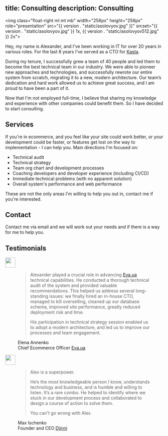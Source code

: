 title: Consulting
description: Consulting
----

<img class="float-right ml mt mb"
     width="256px" height="256px"
     role="presentation"
     src="{{ version . "static/asolovyov.jpg" }}"
     srcset="{{ version . "static/asolovyov.jpg" }} 1x, {{ version . "static/asolovyov512.jpg" }} 2x">


Hey, my name is Alexander, and I've been working in IT for over 20 years in
various roles. For the last 8 years I've served as a CTO for
[Kasta](https://kasta.ua).

During my tenure, I successfully grew a team of 40 people and led them to become
the best technical team in our industry. We were able to pioneer new approaches
and technologies, and successfully rewrote our entire system from scratch,
migrating it to a new, modern architecture. Our team’s dedication and hard work
allowed us to achieve great success, and I am proud to have been a part of it.

Now that I'm not employed full-time, I believe that sharing my knowledge and
experience with other companies could benefit them. So I have decided to start
consulting.


## Services

If you're in ecommerce, and you feel like your site could work better, or your
development could be faster, or features get lost on the way to implementation -
I can help you. Main directions I'm focused on:

- Technical audit
- Technical strategy
- Team org chart and development processes
- Coaching developers and developer experience (including CI/CD)
- Immediate technical problems (with no apparent solution)
- Overall system's performance and web performance

These are not the only areas I'm willing to help you out in, contact me if
you're interested.


## Contact

<p>Contact me via email <script type="text/javascript">document.write("<n uers=\"znvygb:nyrknaqre\100fbybilbi\056arg\">nyrknaqre\100fbybilbi\056arg<\057n>".replace(/[a-zA-Z]/g,function(c){return String.fromCharCode((c<="Z"?90:122)>=(c=c.charCodeAt(0)+13)?c:c-26);}));</script> and we will work out your needs and if there is a way for me to help you.</p>


## Testimonials

<div class="testimonials mt15">

  <div>
    <img src="{{ version . "static/other/eva.svg" }}"
         style="height: 2rem; margin: 0 auto;">
    <figure>
      <blockquote>
        <p>
          Alexander played a crucial role in advancing
          <a href="https://eva.ua">Eva.ua</a> technical capabilities. He
          conducted a thorough technical audit of the system and provided
          valuable recommendations. This helped us address several long-standing
          issues: we finally hired an in-house CTO, managed to kill overselling,
          cleaned up our database schema, improved site performance, greatly
          reduced deployment risk and time.
        </p>
        <p>
          His participation in technical strategy session enabled us to adopt a
          modern architecture, and led us to improve our processes and team
          engagement.
        </p>
      </blockquote>
      <figcaption class=right>Elena Annenko<br>Chief Ecommerce Officer <a href="https://eva.ua">Eva.ua</a></figcaption>
    </figure>
  </div>

  <div>
    <img src="https://djinni.co/static/images/logo_djinni.svg"
         style="height: 2rem; margin: 0 auto">
    <figure>
      <blockquote>
      <p>Alex is a superpower.</p>
      <p>
        He’s the most knowledgeable person I know, understands technology and
        business, and is humble and willing to listen. It’s a rare combo. He
        helped to identify where we stuck in our development process and
        collaborated to design a course of action to solve them.
      </p>
      <p>You can’t go wrong with Alex.</p>
      </blockquote>
      <figcaption class="right">Max Ischenko<br>Founder and CEO <a href="https://djinni.co">Djinni</a></figcaption>
    </figure>
  </div>
</div>
